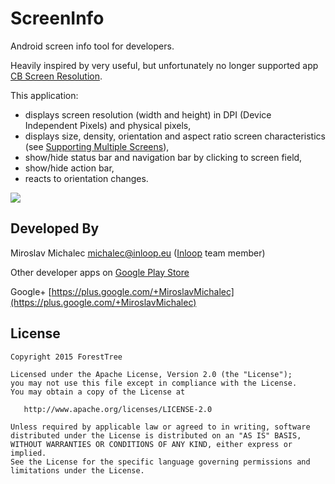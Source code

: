 # ScreenInfo
Android screen info tool for developers.

Heavily inspired by very useful, but unfortunately no longer supported app [CB Screen Resolution][1].

This application:
- displays screen resolution (width and height) in DPI (Device Independent Pixels) and physical pixels,
- displays size, density, orientation and aspect ratio screen characteristics (see [Supporting Multiple Screens][2]),
- show/hide status bar and navigation bar by clicking to screen field,
- show/hide action bar,
- reacts to orientation changes.

![][3]

## Developed By

Miroslav Michalec <michalec@inloop.eu> ([Inloop][4] team member)

Other developer apps on [Google Play Store](https://play.google.com/store/apps/developer?id=ForestTree) 

Google+ [https://plus.google.com/+MiroslavMichalec](https://plus.google.com/+MiroslavMichalec)

## License

    Copyright 2015 ForestTree

    Licensed under the Apache License, Version 2.0 (the "License");
    you may not use this file except in compliance with the License.
    You may obtain a copy of the License at

       http://www.apache.org/licenses/LICENSE-2.0

    Unless required by applicable law or agreed to in writing, software
    distributed under the License is distributed on an "AS IS" BASIS,
    WITHOUT WARRANTIES OR CONDITIONS OF ANY KIND, either express or implied.
    See the License for the specific language governing permissions and
    limitations under the License.



[1]: https://play.google.com/store/apps/details?id=com.cbsb.screenresolution
[2]: http://developer.android.com/guide/practices/screens_support.html
[3]: https://github.com/ForestTree/ScreenInfo/blob/master/screenshot_demo1.png
[4]: https://www.inloop.eu
